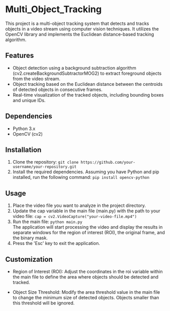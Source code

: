 # Multi_Object_Tracking

This project is a multi-object tracking system that detects and tracks objects in a video stream using computer vision techniques. It utilizes the OpenCV library and implements the Euclidean distance-based tracking algorithm.

## Features

* Object detection using a background subtraction algorithm (cv2.createBackgroundSubtractorMOG2) to extract foreground objects from the video stream.
* Object tracking based on the Euclidean distance between the centroids of detected objects in consecutive frames.
* Real-time visualization of the tracked objects, including bounding boxes and unique IDs.

## Dependencies

* Python 3.x
* OpenCV (cv2)

## Installation

1. Clone the repository:
     ```git clone https://github.com/your-username/your-repository.git```
2. Install the required dependencies. Assuming you have Python and pip installed, run the following command:
     ```pip install opencv-python```

## Usage

1. Place the video file you want to analyze in the project directory.
2. Update the cap variable in the main file (main.py) with the path to your video file:
        ```cap = cv2.VideoCapture("your-video-file.mp4")```
4. Run the main file: ```python main.py```\
   The application will start processing the video and display the results in separate windows for the region of interest (ROI), the original frame, and the binary mask.
6. Press the 'Esc' key to exit the application.

## Customization

* Region of Interest (ROI): Adjust the coordinates in the roi variable within the main file to define the area where objects should be detected and tracked.

* Object Size Threshold: Modify the area threshold value in the main file to change the minimum size of detected objects. Objects smaller than this threshold will be ignored.
